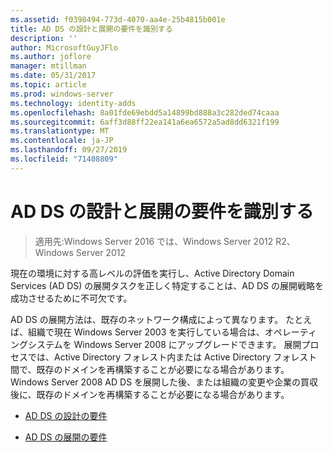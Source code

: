 ```yaml
---
ms.assetid: f0398494-773d-4070-aa4e-25b4815b001e
title: AD DS の設計と展開の要件を識別する
description: ''
author: MicrosoftGuyJFlo
ms.author: joflore
manager: mtillman
ms.date: 05/31/2017
ms.topic: article
ms.prod: windows-server
ms.technology: identity-adds
ms.openlocfilehash: 8a01fde69ebdd5a14899bd888a3c282ded74caaa
ms.sourcegitcommit: 6aff3d88ff22ea141a6ea6572a5ad8dd6321f199
ms.translationtype: MT
ms.contentlocale: ja-JP
ms.lasthandoff: 09/27/2019
ms.locfileid: "71408809"
---
```

# <a name="identifying-your-ad-ds-design-and-deployment-requirements"></a>AD DS の設計と展開の要件を識別する

>適用先:Windows Server 2016 では、Windows Server 2012 R2、Windows Server 2012

現在の環境に対する高レベルの評価を実行し、Active Directory Domain Services (AD DS) の展開タスクを正しく特定することは、AD DS の展開戦略を成功させるために不可欠です。  
  
AD DS の展開方法は、既存のネットワーク構成によって異なります。 たとえば、組織で現在 Windows Server 2003 を実行している場合は、オペレーティングシステムを Windows Server 2008 にアップグレードできます。 展開プロセスでは、Active Directory フォレスト内または Active Directory フォレスト間で、既存のドメインを再構築することが必要になる場合があります。 Windows Server 2008 AD DS を展開した後、または組織の変更や企業の買収後に、既存のドメインを再構築することが必要になる場合があります。  
  
-   [AD DS の設計の要件](../../ad-ds/plan/AD-DS-Design-Requirements.md)  
  
-   [AD DS の展開の要件](../../ad-ds/plan/AD-DS-Deployment-Requirements.md)  
  


